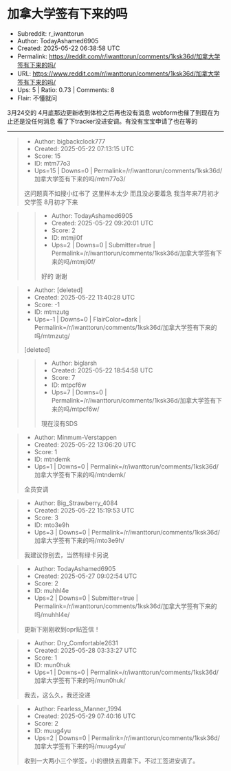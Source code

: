 # 加拿大学签有下来的吗

- Subreddit: r_iwanttorun
- Author: TodayAshamed6905
- Created: 2025-05-22 06:38:58 UTC
- Permalink: https://reddit.com/r/iwanttorun/comments/1ksk36d/加拿大学签有下来的吗/
- URL: https://www.reddit.com/r/iwanttorun/comments/1ksk36d/加拿大学签有下来的吗/
- Ups: 5 | Ratio: 0.73 | Comments: 8
- Flair: 不懂就问


3月24交的 4月底那边更新收到体检之后再也没有消息
webform也催了到现在为止还是没任何消息
看了下tracker没进安调。有没有宝宝申请了也在等的


---

> - Author: bigbackclock777
> - Created: 2025-05-22 07:13:15 UTC
> - Score: 15
> - ID: mtm77o3
> - Ups=15 | Downs=0 | Permalink=/r/iwanttorun/comments/1ksk36d/加拿大学签有下来的吗/mtm77o3/
>
> 这问题真不如搜小红书了 这里样本太少 而且没必要着急 我当年来7月初才交学签 8月初才下来

>> - Author: TodayAshamed6905
>> - Created: 2025-05-22 09:20:01 UTC
>> - Score: 2
>> - ID: mtmji0f
>> - Ups=2 | Downs=0 | Submitter=true | Permalink=/r/iwanttorun/comments/1ksk36d/加拿大学签有下来的吗/mtmji0f/
>>
>> 好的 谢谢

> - Author: [deleted]
> - Created: 2025-05-22 11:40:28 UTC
> - Score: -1
> - ID: mtmzutg
> - Ups=-1 | Downs=0 | FlairColor=dark | Permalink=/r/iwanttorun/comments/1ksk36d/加拿大学签有下来的吗/mtmzutg/
>
> [deleted]

>> - Author: biglarsh
>> - Created: 2025-05-22 18:54:58 UTC
>> - Score: 7
>> - ID: mtpcf6w
>> - Ups=7 | Downs=0 | Permalink=/r/iwanttorun/comments/1ksk36d/加拿大学签有下来的吗/mtpcf6w/
>>
>> 現在沒有SDS

> - Author: Minmum-Verstappen
> - Created: 2025-05-22 13:06:20 UTC
> - Score: 1
> - ID: mtndemk
> - Ups=1 | Downs=0 | Permalink=/r/iwanttorun/comments/1ksk36d/加拿大学签有下来的吗/mtndemk/
>
> 全员安调

> - Author: Big_Strawberry_4084
> - Created: 2025-05-22 15:19:53 UTC
> - Score: 3
> - ID: mto3e9h
> - Ups=3 | Downs=0 | Permalink=/r/iwanttorun/comments/1ksk36d/加拿大学签有下来的吗/mto3e9h/
>
> 我建议你别去，当然有绿卡另说

> - Author: TodayAshamed6905
> - Created: 2025-05-27 09:02:54 UTC
> - Score: 2
> - ID: muhhl4e
> - Ups=2 | Downs=0 | Submitter=true | Permalink=/r/iwanttorun/comments/1ksk36d/加拿大学签有下来的吗/muhhl4e/
>
> 更新下刚刚收到opr贴签信！

> - Author: Dry_Comfortable2631
> - Created: 2025-05-28 03:33:27 UTC
> - Score: 1
> - ID: mun0huk
> - Ups=1 | Downs=0 | Permalink=/r/iwanttorun/comments/1ksk36d/加拿大学签有下来的吗/mun0huk/
>
> 我去，这么久，我还没递

> - Author: Fearless_Manner_1994
> - Created: 2025-05-29 07:40:16 UTC
> - Score: 2
> - ID: muug4yu
> - Ups=2 | Downs=0 | Permalink=/r/iwanttorun/comments/1ksk36d/加拿大学签有下来的吗/muug4yu/
>
> 收到一大两小三个学签，小的很快五周拿下。不过工签进安调了。
